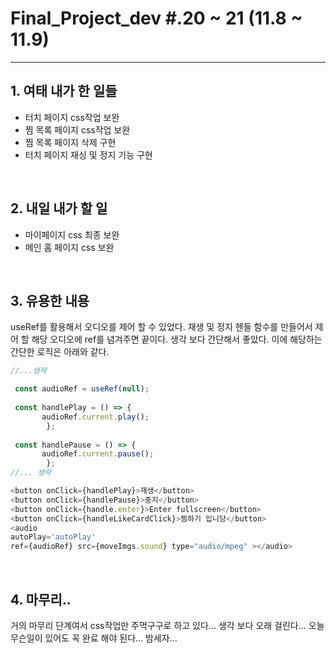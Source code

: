 # Final_Project_dev #.20 ~ 21 (11.8 ~ 11.9)

---

## 1. 여태 내가 한 일들 

- 터치 페이지 css작업 보완
- 찜 목록 페이지 css작업 보완
- 찜 목록 페이지 삭제 구현
- 터치 페이지 재싱 및 정지 기능 구현

<br />

## 2. 내일 내가 할 일

- 마이페이지 css 최종 보완
- 메인 홈 페이지 css 보완

<br />

## 3. 유용한 내용

useRef를 활용해서 오디오를 제어 할 수 있었다. 재생 및 정지 헨들 함수를 만들어서 제어 할 해당 오디오에 ref를 념겨주면 끝이다. 생각 보다 간단해서 좋았다. 이에 해당하는 간단한 로직은 아래와 같다.

```js
//...생략

 const audioRef = useRef(null);
      
 const handlePlay = () => {
       audioRef.current.play();
        };
      
 const handlePause = () => {
       audioRef.current.pause();
        };
//... 생략

<button onClick={handlePlay}>재생</button>
<button onClick={handlePause}>중지</button>
<button onClick={handle.enter}>Enter fullscreen</button>
<button onClick={handleLikeCardClick}>찜하기 입니당</button>
<audio 
autoPlay='autoPlay'
ref={audioRef} src={moveImgs.sound} type="audio/mpeg" ></audio>

```

<br />

## 4. 마무리..

거의 마무리 단계여서 css작업만 주먹구구로 하고 있다... 생각 보다 오래 걸린다... 오늘 무슨일이 있어도 꼭 완료 해야 된다... 밤세자...